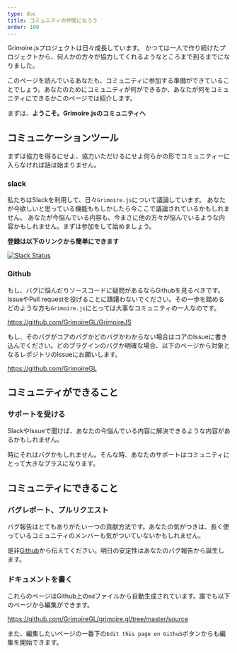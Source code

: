 ```yaml
---
type: doc
title: コミュニティの仲間になろう
order: 100
---
```


Grimoire.jsプロジェクトは日々成長しています。 かつては一人で作り続けたプロジェクトから、何人かの方々が協力してくれるようなところまで到るまでになりました。

このページを読んでいるあなたも、コミュニティに参加する準備ができていることでしょう。あなたのためにコミュニティが何ができるか、あなたが何をコミュニティにできるかこのページでは紹介します。

まずは、**ようこそ。Grimoire.jsのコミュニティへ**

## コミュニケーションツール

まずは協力を得るにせよ、協力いただけるにせよ何らかの形でコミュニティーに入らなければ話は始まりません。

### slack

私たちはSlackを利用して、日々`Grimoire.js`について議論しています。 あなたが今欲しいと思っている機能ももしかしたら今ここで議論されているかもしれません。
あなたが今悩んでいる内容も、今まさに他の方々が悩んでいるような内容かもしれません。まずは参加をして始めましょう。

**登録は以下のリンクから簡単にできます**

[![Slack Status](https://grimoire-slackin.herokuapp.com/badge.svg)](https://grimoire-slackin.herokuapp.com/)

### Github

もし、バグに悩んだりソースコードに疑問があるならGithubを見るべきです。
IssueやPull requestを投げることに躊躇わないでください。その一歩を踏めるどのような方も`Grimoire.js`にとっては大事なコミュニティの一人なのです。

https://github.com/GrimoireGL/GrimoireJS

もし、そのバグがコアのバグかどのバグかわからない場合はコアのIssueに書き込んでください。どのプラグインのバグか明確な場合、以下のページから対象となるレポジトリのIssueにお願いします。

https://github.com/GrimoireGL

## コミュニティができること

### サポートを受ける

SlackやIssueで聞けば、あなたの今悩んでいる内容に解決できるような内容があるかもしれません。

時にそれはバグかもしれません。そんな時、あなたのサポートはコミュニティにとって大きなプラスになります。

## コミュニティにできること

### バグレポート、プルリクエスト

バグ報告はとてもありがたい一つの貢献方法です。あなたの気がつきは、長く使っているコミュニティのメンバーも気がついていないかもしれません。

是非[Github](https://github.com/GrimoireGL/GrimoireJS)から伝えてください。明日の安定性はあなたのバグ報告から誕生します。

### ドキュメントを書く

これらのページはGithub上の`md`ファイルから自動生成されています。誰でも以下のページから編集ができます。

https://github.com/GrimoireGL/grimoire.gl/tree/master/source

また、編集したいページの一番下の`Edit this page on Github`ボタンからも編集を開始できます。
